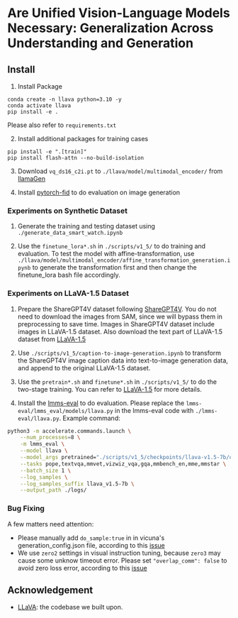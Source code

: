 # Are Unified Vision-Language Models Necessary: Generalization Across Understanding and Generation




## Install


1. Install Package
```Shell
conda create -n llava python=3.10 -y
conda activate llava
pip install -e .
```
Please also refer to ```requirements.txt```

2. Install additional packages for training cases
```
pip install -e ".[train]"
pip install flash-attn --no-build-isolation
```

3. Download ```vq_ds16_c2i.pt``` to ```./llava/model/multimodal_encoder/``` from [llamaGen](https://huggingface.co/FoundationVision/LlamaGen/tree/main)

4. Install [pytorch-fid](https://github.com/mseitzer/pytorch-fid) to do evaluation on image generation



### Experiments on Synthetic Dataset

1. Generate the training and testing dataset using ```./generate_data_smart_watch.ipynb```

2. Use the ```finetune_lora*.sh``` in ```./scripts/v1_5/``` to do training and evaluation. To test the model with affine-transformation, use ```./llava/model/multimodal_encoder/affine_transformation_generation.ipynb``` to generate the transformation first and then change the finetune_lora bash file accordingly.

### Experiments on LLaVA-1.5 Dataset

1. Prepare the ShareGPT4V dataset following [ShareGPT4V](https://github.com/ShareGPT4Omni/ShareGPT4V). You do not need to download the images from SAM, since we will bypass them in preprocessing to save time. Images in ShareGPT4V dataset include images in LLaVA-1.5 dataset. Also download the text part of LLaVA-1.5 dataset from [LLaVA-1.5](https://github.com/haotian-liu/LLaVA)

2. Use ```./scripts/v1_5/caption-to-image-generation.ipynb``` to transform the ShareGPT4V image caption data into text-to-image generation data, and append to the original LLaVA-1.5 dataset.

3. Use the ```pretrain*.sh``` and ```finetune*.sh``` in ```./scripts/v1_5/``` to do the two-stage training. You can refer to [LLaVA-1.5](https://github.com/haotian-liu/LLaVA) for more details.

4. Install the [lmms-eval](https://github.com/EvolvingLMMs-Lab/lmms-eval) to do evaluation. Please replace the ```lmms-eval/lmms_eval/models/llava.py``` in the lmms-eval code with ```./lmms-eval/llava.py```. Example command:
```bash
python3 -m accelerate.commands.launch \
    --num_processes=8 \
    -m lmms_eval \
    --model llava \
    --model_args pretrained="./scripts/v1_5/checkpoints/llava-v1.5-7b/checkpoint-6761" \
    --tasks pope,textvqa,mmvet,vizwiz_vqa,gqa,mmbench_en,mme,mmstar \
    --batch_size 1 \
    --log_samples \
    --log_samples_suffix llava_v1.5-7b \
    --output_path ./logs/
```

### Bug Fixing

A few matters need attention:
- Please manually add `do_sample:true` in in vicuna's generation_config.json file, according to this [issue](https://github.com/haotian-liu/LLaVA/issues/1144)
- We use `zero2` settings in visual instruction tuning, because `zero3` may cause some unknow timeout error. Please set `"overlap_comm": false` to avoid zero loss error, according to this [issue](https://github.com/haotian-liu/LLaVA/issues/1231)


## Acknowledgement

- [LLaVA](https://github.com/haotian-liu/LLaVA): the codebase we built upon.


